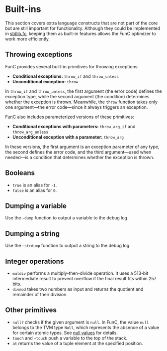 # Built-ins

This section covers extra language constructs that are not part of the core but are still important for functionality. 
Although they could be implemented in [stdlib.fc](/v3/documentation/smart-contracts/func/docs/stdlib/),
keeping them as built-in features allows the FunC optimizer to work more efficiently.

## Throwing exceptions

FunC provides several built-in primitives for throwing exceptions:
- **Conditional exceptions:** `throw_if` and `throw_unless`
- **Unconditional exception:** `throw`

In `throw_if` and `throw_unless`, the first argument (the error code) defines the exception type,
while the second argument (the condition) determines whether the exception is thrown.
Meanwhile, the `throw` function takes only one argument—the error code—since it always triggers an exception.

FunC also includes parameterized versions of these primitives:
- **Conditional exceptions with parameters:** `throw_arg_if` and `throw_arg_unless`
- **Unconditional exception with a parameter:** `throw_arg`

In these versions, the first argument is an exception parameter of any type, the second defines the error code, and the third argument—used when needed—is a condition that determines whether the exception is thrown.

## Booleans
- `true` is an alias for `-1`. 
- `false` is an alias for `0`.

## Dumping a variable
Use the `~dump` function to output a variable to the debug log.

## Dumping a string
Use the `~strdump` function to output a string to the debug log.

## Integer operations
- `muldiv` performs a multiply-then-divide operation. 
It uses a 513-bit intermediate result to prevent overflow if the final result fits within 257 bits.
- `divmod` takes two numbers as input and returns the quotient and remainder of their division.


## Other primitives
- `null?` checks if the given argument is `null`. In FunC, the value `null` belongs to the TVM type `Null`, which represents the absence of a value for certain atomic types. See [null values](/v3/documentation/smart-contracts/func/docs/types#null-values) for details.
- `touch` and `~touch` push a variable to the top of the stack.
- `at` returns the value of a tuple element at the specified position.